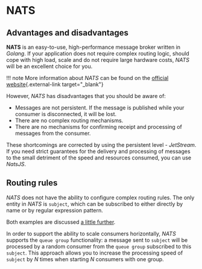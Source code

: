 # NATS

## Advantages and disadvantages

**NATS** is an easy-to-use, high-performance message broker written in *Golang*. If your application does not require complex routing logic, should cope with high load, scale and do not require large hardware costs, *NATS* will be an excellent choice for you.

!!! note
    More information about *NATS* can be found on the [official website](https://nats.io ){.external-link target="_blank"}

However, *NATS* has disadvantages that you should be aware of:

* Messages are not persistent. If the message is published while your consumer is disconnected, it will be lost.
* There are no complex routing mechanisms.
* There are no mechanisms for confirming receipt and processing of messages from the consumer.

These shortcomings are corrected by using the persistent level - *JetStream*. If you need strict guarantees for the delivery and processing of messages to the small detriment of the speed and resources consumed, you can use *NatsJS*.

## Routing rules

*NATS* does not have the ability to configure complex routing rules. The only entity in *NATS* is `subject`, which can be subscribed to either directly by name or by regular expression pattern.

Both examples are discussed [a little further](../3_examples/1_direct).

In order to support the ability to scale consumers horizontally, *NATS* supports the `queue group` functionality:
a message sent to `subject` will be processed by a random consumer from the `queue group` subscribed to this `subject`.
This approach allows you to increase the processing speed of `subject` by *N* times when starting *N* consumers with one group.
